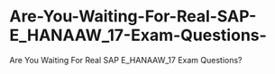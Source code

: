 # Are-You-Waiting-For-Real-SAP-E_HANAAW_17-Exam-Questions-
Are You Waiting For Real SAP E_HANAAW_17 Exam Questions?
